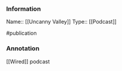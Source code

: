 ### Information

Name:: [[Uncanny Valley]]
Type:: [[Podcast]]

#publication


### Annotation

[[Wired]] podcast